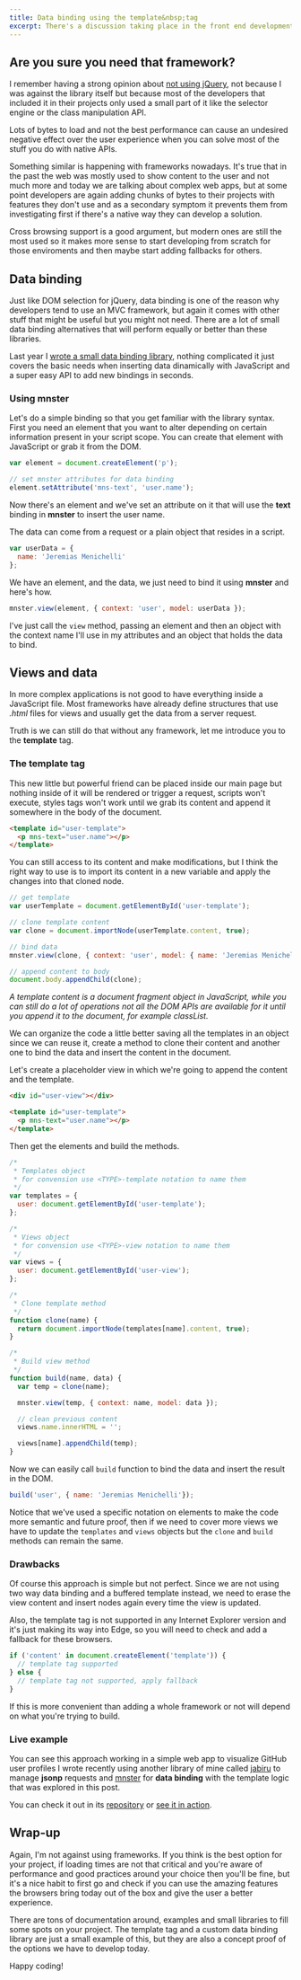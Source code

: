 ```yaml
---
title: Data binding using the template&nbsp;tag
excerpt: There's a discussion taking place in the front end development industry right now about frameworks. No matter which side you are, truth is we sometimes forget all the things the web platform has available for us to achieve some complex requirements.
---
```


## Are you sure you need that framework?

I remember having a strong opinion about <a href="/2014/05/stop-the-jquery-abuse/" target="_blank">not using jQuery</a>, not because I was against the library itself but because most of the developers that included it in their projects only used a small part of it like the selector engine or the class manipulation API.

Lots of bytes to load and not the best performance can cause an undesired negative effect over the user experience when you can solve most of the stuff you do with native APIs.

Something similar is happening with frameworks nowadays. It's true that in the past the web was mostly used to show content to the user and not much more and today we are talking about complex web apps, but at some point developers are again adding chunks of bytes to their projects with features they don't use and as a secondary symptom it prevents them from investigating first if there's a native way they can develop a solution.

Cross browsing support is a good argument, but modern ones are still the most used so it makes more sense to start developing from scratch for those enviroments and then maybe start adding fallbacks for others.

## Data binding

Just like DOM selection for jQuery, data binding is one of the reason why developers tend to use an MVC framework, but again it comes with other stuff that might be useful but you might not need. There are a lot of small data binding alternatives that will perform equally or better than these libraries.

Last year I <a href="https://github.com/jeremenichelli/mnster" target="_blank">wrote a small data binding library</a>, nothing complicated it just covers the basic needs when inserting data dinamically with JavaScript and a super easy API to add new bindings in seconds.

### Using mnster

Let's do a simple binding so that you get familiar with the library syntax. First you need an element that you want to alter depending on certain information present in your script scope. You can create that element with JavaScript or grab it from the DOM.

```js
var element = document.createElement('p');

// set mnster attributes for data binding
element.setAttribute('mns-text', 'user.name');
```

Now there's an element and we've set an attribute on it that will use the **text** binding in **mnster** to insert the user name.

The data can come from a request or a plain object that resides in a script.

```js
var userData = {
  name: 'Jeremias Menichelli'
};
```

We have an element, and the data, we just need to bind it using **mnster** and here's how.

```js
mnster.view(element, { context: 'user', model: userData });
```

I've just call the `view` method, passing an element and then an object with the context name I'll use in my attributes and an object that holds the data to bind.

## Views and data

In more complex applications is not good to have everything inside a JavaScript file. Most frameworks have already define structures that use *.html* files for views and usually get the data from a server request.

Truth is we can still do that without any framework, let me introduce you to the **template** tag.

### The template tag

This new little but powerful friend can be placed inside our main page but nothing inside of it will be rendered or trigger a request, scripts won't execute, styles tags won't work until we grab its content and append it somewhere in the body of the document.

```html
<template id="user-template">
  <p mns-text="user.name"></p>
</template>
```

You can still access to its content and make modifications, but I think the right way to use is to import its content in a new variable and apply the changes into that cloned node.

```js
// get template
var userTemplate = document.getElementById('user-template');

// clone template content
var clone = document.importNode(userTemplate.content, true);

// bind data
mnster.view(clone, { context: 'user', model: { name: 'Jeremias Menichelli' } });

// append content to body
document.body.appendChild(clone);
```

*A template content is a document fragment object in JavaScript, while you can still do a lot of operations not all the DOM APIs are available for it until you append it to the document, for example classList.*

We can organize the code a little better saving all the templates in an object since we can reuse it, create a method to clone their content and another one to bind the data and insert the content in the document.

Let's create a placeholder view in which we're going to append the content and the template.

```html
<div id="user-view"></div>

<template id="user-template">
  <p mns-text="user.name"></p>
</template>
```

Then get the elements and build the methods.

```js
/*
 * Templates object
 * for convension use <TYPE>-template notation to name them
 */
var templates = {
  user: document.getElementById('user-template');
};

/*
 * Views object
 * for convension use <TYPE>-view notation to name them
 */
var views = {
  user: document.getElementById('user-view');
};

/*
 * Clone template method
 */
function clone(name) {
  return document.importNode(templates[name].content, true);
}

/*
 * Build view method
 */
function build(name, data) {
  var temp = clone(name);

  mnster.view(temp, { context: name, model: data });

  // clean previous content
  views.name.innerHTML = '';

  views[name].appendChild(temp);
}
```

Now we can easily call `build` function to bind the data and insert the result in the DOM.

```js
build('user', { name: 'Jeremias Menichelli'});
```

Notice that we've used a specific notation on elements to make the code more semantic and future proof, then if we need to cover more views we have to update the `templates` and `views` objects but the `clone` and `build` methods can remain the same.

### Drawbacks

Of course this approach is simple but not perfect. Since we are not using two way data binding and a buffered template instead, we need to erase the view content and insert nodes again every time the view is updated.

Also, the template tag is not supported in any Internet Explorer version and it's just making its way into Edge, so you will need to check and add a fallback for these browsers.

```js
if ('content' in document.createElement('template')) {
  // template tag supported
} else {
  // template tag not supported, apply fallback
}
```

If this is more convenient than adding a whole framework or not will depend on what you're trying to build.

### Live example

You can see this approach working in a simple web app to visualize GitHub user profiles I wrote recently using another library of mine called <a href="https://github.com/jeremenichelli/jabiru" target="_blank">jabiru</a> to manage **jsonp** requests and <a href="https://github.com/jeremenichelli/mnster" target="_blank">mnster</a> for **data binding** with the template logic that was explored in this post.

You can check it out in its <a href="https://github.com/jeremenichelli/octosearch" target="_blank">repository</a> or <a href="https://jeremenichelli.github.io/octosearch" target="_blank">see it in action</a>.

## Wrap-up

Again, I'm not against using frameworks. If you think is the best option for your project, if loading times are not that critical and you're aware of performance and good practices around your choice then you'll be fine, but it's a nice habit to first go and check if you can use the amazing features the browsers bring today out of the box and give the user a better experience.

There are tons of documentation around, examples and small libraries to fill some spots on your project. The template tag and a custom data binding library are just a small example of this, but they are also a concept proof of the options we have to develop today.

Happy coding!
